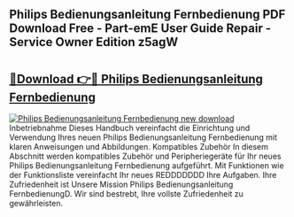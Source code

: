 ## Philips Bedienungsanleitung Fernbedienung PDF Download Free - Part-emE User Guide Repair - Service Owner Edition z5agW

# <h2><a href="http://df1jid.blite.top/?on=Philips+Bedienungsanleitung+Fernbedienung">🔗Download 👉🔴 Philips Bedienungsanleitung Fernbedienung</a></h2>

[![Philips Bedienungsanleitung Fernbedienung new download](https://i.imgur.com/lujVjoI.png)](http://df1jid.blite.top/?on=Philips+Bedienungsanleitung+Fernbedienung)
Inbetriebnahme Dieses Handbuch vereinfacht die Einrichtung und Verwendung Ihres neuen Philips Bedienungsanleitung Fernbedienung mit klaren Anweisungen und Abbildungen. Kompatibles Zubehör In diesem Abschnitt werden kompatibles Zubehör und Peripheriegeräte für Ihr neues Philips Bedienungsanleitung Fernbedienung aufgeführt. Mit Funktionen wie der Funktionsliste vereinfacht Ihr neues REDDDDDDD Ihre Aufgaben. Ihre Zufriedenheit ist Unsere Mission Philips Bedienungsanleitung FernbedienungD. Wir sind bestrebt, Ihre vollste Zufriedenheit zu gewährleisten.
